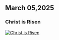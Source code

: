 ## March 05,2025

### Christ is Risen

[![Christ is Risen](https://raw.githubusercontent.com/linusjf/RIAY/refs/heads/main/March/jpgs/Day64.jpg)](https://youtu.be/ukldEFtB6sE "Christ is Risen")
